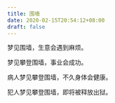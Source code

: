 ```yaml
---
title: 围墙
date: 2020-02-15T20:54:12+08:00
draft: false
---
```


梦见围墙，生意会遇到麻烦。


梦见攀登围墙，事业会成功。


病人梦见攀登围墙，不久身体会健康。


犯人梦见攀登围墙，即将被释放出狱。
